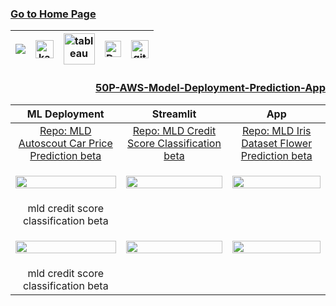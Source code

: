 ### [Go to Home Page](https://github.com/celik-muhammed)

<div align="center">
  
| [![](https://img.shields.io/badge/linkedin-%230077B5.svg?&style=for-the-badge&logo=linkedin&logoColor=white)][Linkedin] | [<img src="https://www.kaggle.com/static/images/site-logo.svg" alt="kaggle" height="28.5"/>][kaggle] | [<img src="https://www.tableau.com/sites/default/files/2021-05/tableau_rgb_500x104.png" alt="tableau" height="50"/>][tableau] | [<picture><source media="(prefers-color-scheme: dark)" srcset="https://theme.zdassets.com/theme_assets/224203/4a55138e21ad44a9c72c8295181c79fe938a2ae6.svg" alt="kaggle" height="26"><img alt="Dark" src="https://cdn-static-1.medium.com/sites/medium.com/about/images/Medium-Logo-Black-RGB-1.svg" alt="kaggle" height="26"></picture>][medium] | [<img src="https://user-images.githubusercontent.com/94930605/160260064-ff3aa908-cbfd-4350-ab28-a26a0b7a1819.png" alt="github_pages" height="28.5"/>][github_pages] |
|:-:|:-:|:-:|:-:|:-:|

<!-- CHANGE-05 .../myname/ myname yerine profil user name yaz -->
[Linkedin]: https://www.linkedin.com/in/çelik-muhammed/ "LinkedIn"
[kaggle]: https://www.kaggle.com/clkmuhammed "Kaggle Page"
[tableau]: https://public.tableau.com/app/profile/celikmuhammed "Tableau Page"
[medium]: https://celik-muhammed.medium.com/ "Medium Page"
[github_pages]: https://celik-muhammed.github.io/ "GitHub Pages"
  
<h3 align='right'>
  
[50P-AWS-Model-Deployment-Prediction-App](https://github.com/celik-muhammed/50P-AWS-Model-Deployment-Prediction-App/blob/master/README.md)
</h3>  

| ML Deployment | Streamlit | App |
|:-:|:-:|:-:|
| [Repo: MLD Autoscout Car Price Prediction beta](https://github.com/celik-muhammed/MLD-Autoscout-Car-Price-Prediction-Beta-App-with-Streamlit/blob/master/README.md) | [Repo: MLD Credit Score Classification beta](https://github.com/celik-muhammed/MLD-Credit-Score-Classification-Beta-App-with-Streamlit/blob/master/README.md) | [Repo: MLD Iris Dataset Flower Prediction beta](https://github.com/celik-muhammed/MLD-Iris-Dataset-Flower-Prediction-Beta-App-with-Streamlit/blob/master/README.md) |
| <a href="https://celik-muhammed-mld-autoscout-car-price-prediction-be-app-9uo6q1.streamlitapp.com/" target="_blank"><p style="text-align: center;"><img src="https://i.ibb.co/kX9LX3J/autoscout.png" style="display:block; margin:auto; width:100%; "></p></a> | <a href="https://celik-muhammed-mld-credit-score-classification-beta--app-iz7ki6.streamlitapp.com/" target="_blank"><p style="text-align: center;"><img src="https://i.ibb.co/3ScH3vD/downloads.png" style="display:block; margin:auto; width:100%; "></p></a> | <a href="https://celik-muhammed-mld-iris-dataset-flower-prediction-be-app-hrghl2.streamlitapp.com/" target="_blank"><p style="text-align: center;"><img src="https://i.ibb.co/sVSJhXk/iris.png" style="display:block; margin:auto; width:100%; "></p></a> |
| mld credit score classification beta |  |  |
| <a href="https://celik-muhammed-aws-autoscout-car-price-prediction-mo-app-4mzrh3.streamlitapp.com/" target="_blank"><p style="text-align: center;"><img src="https://i.ibb.co/kX9LX3J/autoscout.png" style="display:block; margin:auto; width:100%; "></p></a> | <a href="https://celik-muhammed-mld-credit-score-classification-beta--app-iz7ki6.streamlitapp.com/" target="_blank"><p style="text-align: center;"><img src="https://i.ibb.co/rc4VNc4/MLD-credit-score.png" style="display:block; margin:auto; width:100%; "></p></a> | <a href="https://celik-muhammed-mld-iris-dataset-flower-prediction-be-app-hrghl2.streamlitapp.com/" target="_blank"><p style="text-align: center;"><img src="https://i.ibb.co/sVSJhXk/iris.png" style="display:block; margin:auto; width:100%; "></p></a> | 
| mld credit score classification beta |  |  |
  
</div>

<!-- 
[<p style="text-align: center;"><img src="https://i.ibb.co/kX9LX3J/autoscout.png" style="display:block; margin:auto; width:100%; "></p>](https://celik-muhammed-aws-autoscout-car-price-prediction-mo-app-4mzrh3.streamlitapp.com/)

<a href="https://celik-muhammed-mld-credit-score-classification-beta--app-iz7ki6.streamlitapp.com/" target="_blank"><p style="text-align: center;"><img src="https://i.ibb.co/rc4VNc4/MLD-credit-score.png" style="display:block; margin:auto; width:100%; "></p></a>
 -->

